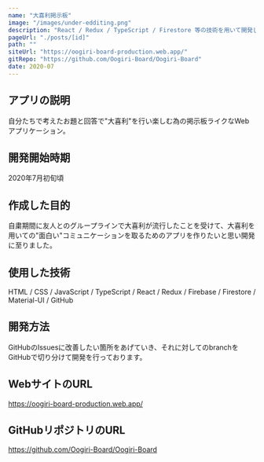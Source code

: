 ```yaml
---
name: "大喜利掲示板"
image: "/images/under-edditing.png"
description: "React / Redux / TypeScript / Firestore 等の技術を用いて開発した大喜利をする為の掲示板サイト"
pageUrl: "./posts/[id]"
path: ""
siteUrl: "https://oogiri-board-production.web.app/"
gitRepo: "https://github.com/Oogiri-Board/Oogiri-Board"
date: 2020-07
---
```


## アプリの説明
自分たちで考えたお題と回答で"大喜利"を行い楽しむ為の掲示板ライクなWebアプリケーション。

## 開発開始時期
2020年7月初旬頃

## 作成した目的
自粛期間に友人とのグループラインで大喜利が流行したことを受けて、大喜利を用いての"面白い"コミュニケーションを取るためのアプリを作りたいと思い開発に至りました。

## 使用した技術
HTML / CSS / JavaScript / TypeScript / 
React / Redux / Firebase / Firestore / 
Material-UI / GitHub

## 開発方法
GitHubのIssuesに改善したい箇所をあげていき、それに対してのbranchをGitHubで切り分けて開発を行っております。

## WebサイトのURL
https://oogiri-board-production.web.app/

## GitHubリポジトリのURL
https://github.com/Oogiri-Board/Oogiri-Board